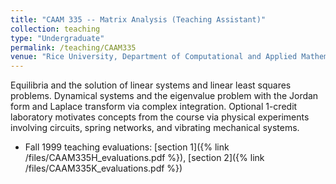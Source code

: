 ```yaml
---
title: "CAAM 335 -- Matrix Analysis (Teaching Assistant)"
collection: teaching
type: "Undergraduate"
permalink: /teaching/CAAM335
venue: "Rice University, Department of Computational and Applied Mathematics"
---
```


Equilibria and the solution of linear systems and linear least squares problems. Dynamical systems and the eigenvalue problem with the Jordan form and Laplace transform via complex integration. Optional 1-credit laboratory motivates concepts from the course via physical experiments involving circuits, spring networks, and vibrating mechanical systems.

* Fall 1999 teaching evaluations: [section 1]({% link /files/CAAM335H_evaluations.pdf %}), [section 2]({% link /files/CAAM335K_evaluations.pdf %})
